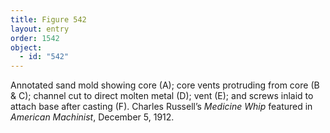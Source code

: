 ```yaml
---
title: Figure 542
layout: entry
order: 1542
object:
  - id: "542"
---
```


Annotated sand mold showing core (A); core vents protruding from core (B & C); channel cut to direct molten metal (D); vent (E); and screws inlaid to attach base after casting (F). Charles Russell’s *Medicine Whip* featured in *American Machinist*, December 5, 1912.
